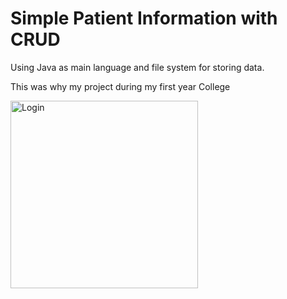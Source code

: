 <h1>Simple Patient Information with CRUD</h1>
<p>Using Java as main language and file system for storing data.</p>
<p>This was why my project during my first year College</p>
<p><img src="https://user-images.githubusercontent.com/79371033/158022501-e2430109-0be4-49c0-a93c-8e74d7fc88f0.png" alt="Login" width="300"/></p>

